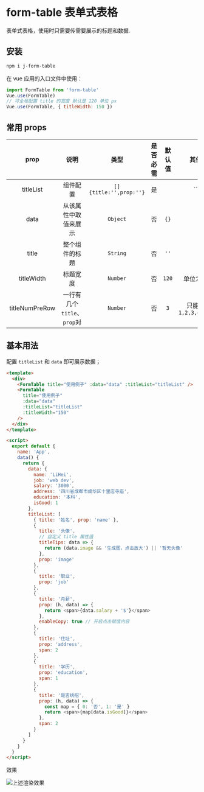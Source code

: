 # form-table 表单式表格

表单式表格，使用时只需要传需要展示的标题和数据.

## 安装

```bash
npm i j-form-table
```

在 vue 应用的入口文件中使用：

```js
import FormTable from 'form-table'
Vue.use(FormTable)
// 可全局配置 title 的宽度 默认是 120 单位 px
Vue.use(FormTable, { titleWidth: 150 })
```

## 常用 props

|      prop      |            说明             |          类型          | 是否必需 | 默认值 |        其他         |
| :------------: | :-------------------------: | :--------------------: | :------: | :----: | :-----------------: |
|   titleList    |          组件配置           | `[]{title:'',prop:''}` |    是    |        |         ``          |
|      data      |    从该属性中取值来展示     |        `Object`        |    否    |  `{}`  |                     |
|     title      |       整个组件的标题        |        `String`        |    否    |  `''`  |                     |
|   titleWidth   |          标题宽度           |        `Number`        |    否    | `120`  |     单位为`px`      |
| titleNumPreRow | 一行有几个`title`、`prop`对 |        `Number`        |    否    |  `3`   | 只能是`1,2,3,4,5,6` |

## 基本用法

配置 `titleList` 和 `data` 即可展示数据；

```html
<template>
  <div>
    <FormTable title="使用例子" :data="data" :titleList="titleList" />
    <FormTable
      title="使用例子"
      :data="data"
      :titleList="titleList"
      :titleWidth="150"
    />
  </div>
</template>

<script>
  export default {
    name: 'App',
    data() {
      return {
        data: {
          name: 'LiHei',
          job: 'web dev',
          salary: '3000',
          address: '四川省成都市成华区十里店寺庙',
          education: '本科',
          isGood: 1
        },
        titleList: [
          { title: '姓名', prop: 'name' },
          {
            title: '头像',
            // 自定义 title 属性值
            titleTips: data => {
              return (data.image && '生成图，点击放大') || '暂无头像'
            },
            prop: 'image'
          },
          {
            title: '职业',
            prop: 'job'
          },
          {
            title: '月薪',
            prop: (h, data) => {
              return <span>{data.salary + '$'}</span>
            },
            enableCopy: true // 开启点击赋值内容
          },
          {
            title: '住址',
            prop: 'address',
            span: 2
          },
          {
            title: '学历',
            prop: 'education',
            span: 1
          },
          {
            title: '是否统招',
            prop: (h, data) => {
              const map = { 0: '否', 1: '是' }
              return <span>{map[data.isGood]}</span>
            },
            span: 2
          }
        ]
      }
    }
  }
</script>
```

效果

![上述渲染效果](https://tva1.sinaimg.cn/large/008i3skNgy1grzhbhwtnrj31k00ksacj.jpg)
